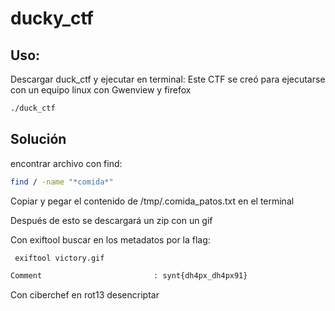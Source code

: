 # ducky_ctf

## Uso:
Descargar duck_ctf y ejecutar en terminal:
Este CTF se creó para ejecutarse con un equipo linux con Gwenview y firefox

```bash
./duck_ctf
```

## Solución

encontrar archivo con find:

```bash
find / -name "*comida*"
```

Copiar y pegar el contenido de /tmp/.comida_patos.txt en el terminal

Después de esto se descargará un zip con un gif

Con exiftool buscar en los metadatos por la flag:

```bash
 exiftool victory.gif

Comment                         : synt{dh4px_dh4px91}

```

Con ciberchef en rot13 desencriptar


